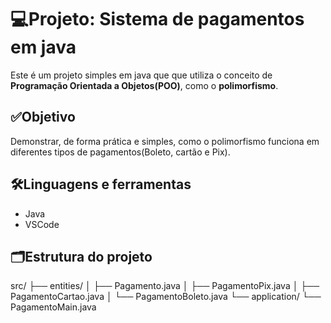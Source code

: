 # 💻Projeto: Sistema de pagamentos em java
Este é um projeto simples em java que que utiliza o conceito de **Programação Orientada a Objetos(POO)**, como o **polimorfismo**.

## ✅Objetivo
Demonstrar, de forma prática e simples, como o polimorfismo funciona em diferentes tipos de pagamentos(Boleto, cartão e Pix).

## 🛠️Linguagens e ferramentas
- Java
- VSCode
  
## 🗂️Estrutura do projeto
src/
├── entities/
│ ├── Pagamento.java
│ ├── PagamentoPix.java
│ ├── PagamentoCartao.java
│ └── PagamentoBoleto.java
└── application/
     └── PagamentoMain.java
